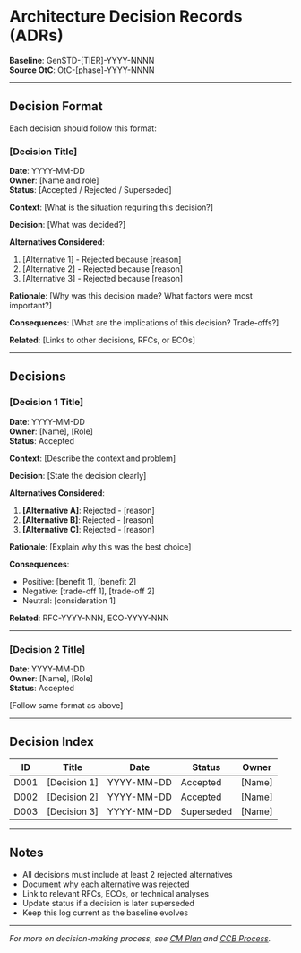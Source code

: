 # Architecture Decision Records (ADRs)

**Baseline**: GenSTD-[TIER]-YYYY-NNNN  
**Source OtC**: OtC-[phase]-YYYY-NNNN

---

## Decision Format

Each decision should follow this format:

### [Decision Title]

**Date**: YYYY-MM-DD  
**Owner**: [Name and role]  
**Status**: [Accepted / Rejected / Superseded]

**Context**: [What is the situation requiring this decision?]

**Decision**: [What was decided?]

**Alternatives Considered**:
1. [Alternative 1] - Rejected because [reason]
2. [Alternative 2] - Rejected because [reason]
3. [Alternative 3] - Rejected because [reason]

**Rationale**: [Why was this decision made? What factors were most important?]

**Consequences**: [What are the implications of this decision? Trade-offs?]

**Related**: [Links to other decisions, RFCs, or ECOs]

---

## Decisions

### [Decision 1 Title]

**Date**: YYYY-MM-DD  
**Owner**: [Name], [Role]  
**Status**: Accepted

**Context**: 
[Describe the context and problem]

**Decision**: 
[State the decision clearly]

**Alternatives Considered**:
1. **[Alternative A]**: Rejected - [reason]
2. **[Alternative B]**: Rejected - [reason]
3. **[Alternative C]**: Rejected - [reason]

**Rationale**: 
[Explain why this was the best choice]

**Consequences**: 
- Positive: [benefit 1], [benefit 2]
- Negative: [trade-off 1], [trade-off 2]
- Neutral: [consideration 1]

**Related**: RFC-YYYY-NNN, ECO-YYYY-NNN

---

### [Decision 2 Title]

**Date**: YYYY-MM-DD  
**Owner**: [Name], [Role]  
**Status**: Accepted

[Follow same format as above]

---

## Decision Index

| ID | Title | Date | Status | Owner |
|----|-------|------|--------|-------|
| D001 | [Decision 1] | YYYY-MM-DD | Accepted | [Name] |
| D002 | [Decision 2] | YYYY-MM-DD | Accepted | [Name] |
| D003 | [Decision 3] | YYYY-MM-DD | Superseded | [Name] |

---

## Notes

- All decisions must include at least 2 rejected alternatives
- Document why each alternative was rejected
- Link to relevant RFCs, ECOs, or technical analyses
- Update status if a decision is later superseded
- Keep this log current as the baseline evolves

---

*For more on decision-making process, see [CM Plan](../../01-CM_PLAN.md) and [CCB Process](../../05-CCB/README.md).*
